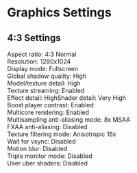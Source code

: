 # Graphics Settings
## 4:3 Settings
Aspect ratio: 4:3 Normal<br>
Resolution: 1280x1024<br>
Display mode: Fullscreen<br>
Global shadow quality: High<br>
Model/texture detail: High<br>
Texture streaming: Enabled<br>
Effect detail: HighShader detail: Very High<br>
Boost player contrast: Enabled<br>
Multicore rendering: Enabled<br>
Multisampling anti-aliasing mode: 8x MSAA<br>
FXAA anti-aliasing: Disabled<br>
Texture filtering mode: Anisotropic 16x<br>
Wait for vsync: Disabled<br>
Motion blur: Disabled<br>
Triple monitor mode: Disabled<br>
User uber shaders: Disabled<br>
